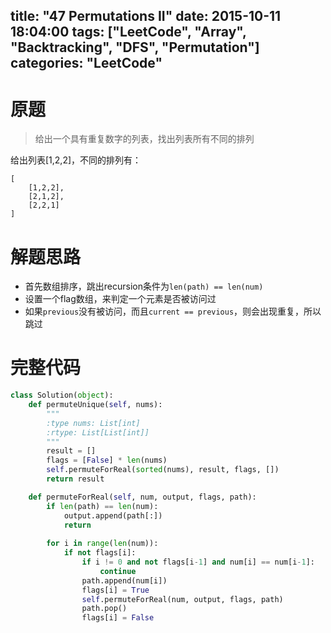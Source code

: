 title: "47 Permutations II"
date: 2015-10-11 18:04:00
tags: ["LeetCode", "Array", "Backtracking", "DFS", "Permutation"]
categories: "LeetCode"
---

# 原题
>给出一个具有重复数字的列表，找出列表所有不同的排列

给出列表[1,2,2]，不同的排列有：
```
[
    [1,2,2],
    [2,1,2],
    [2,2,1]
]
```
# 解题思路
* 首先数组排序，跳出recursion条件为`len(path) == len(num)`
* 设置一个flag数组，来判定一个元素是否被访问过
* 如果`previous`没有被访问，而且`current == previous`，则会出现重复，所以跳过

# 完整代码
```python
class Solution(object):
    def permuteUnique(self, nums):
        """
        :type nums: List[int]
        :rtype: List[List[int]]
        """
        result = []
        flags = [False] * len(nums)
        self.permuteForReal(sorted(nums), result, flags, [])
        return result

    def permuteForReal(self, num, output, flags, path):
        if len(path) == len(num):
            output.append(path[:])
            return
         
        for i in range(len(num)):
            if not flags[i]:
                if i != 0 and not flags[i-1] and num[i] == num[i-1]:
                    continue
                path.append(num[i])
                flags[i] = True
                self.permuteForReal(num, output, flags, path)
                path.pop()
                flags[i] = False
```